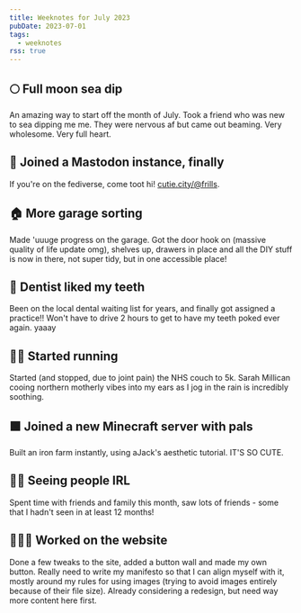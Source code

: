 ```yaml
---
title: Weeknotes for July 2023
pubDate: 2023-07-01
tags:
  - weeknotes
rss: true
---
```

<div class="h-sm">

## 🌕 Full moon sea dip
An amazing way to start off the month of July. Took a friend who was new to sea dipping me me. They were nervous af but came out beaming. Very wholesome. Very full heart.

## 🐘 Joined a Mastodon instance, finally
If you're on the fediverse, come toot hi! <a href='https://cutie.city/@frills' target='_blank'>cutie.city/@frills</a>. 

## 🏠 More garage sorting
Made 'uuuge progress on the garage. Got the door hook on (massive quality of life update omg), shelves up, drawers in place and all the DIY stuff is now in there, not super tidy, but in one accessible place!

## 🦷 Dentist liked my teeth
Been on the local dental waiting list for years, and finally got assigned a practice!! Won't have to drive 2 hours to get to have my teeth poked ever again. yaaay

## 🏃‍♀️ Started running
Started (and stopped, due to joint pain) the NHS couch to 5k. Sarah Millican cooing northern motherly vibes into my ears as I jog in the rain is incredibly soothing.

## 🟩 Joined a new Minecraft server with pals
Built an iron farm instantly, using aJack's aesthetic tutorial. IT'S SO CUTE.


## 👯‍♀️ Seeing people IRL
Spent time with friends and family this month, saw lots of friends - some that I hadn't seen in at least 12 months!

## 👩🏼‍💻 Worked on the website
Done a few tweaks to the site, added a button wall and made my own button. Really need to write my manifesto so that I can align myself with it, mostly around my rules for using images (trying to avoid images entirely because of their file size). Already considering a redesign, but need way more content here first.

</div>